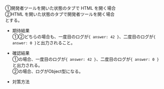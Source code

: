 ①開発者ツールを開いた状態のタブで HTML を開く場合  
②HTML を開いた状態のタブで開発者ツールを開く場合  
とする。

* 期待結果  
①②どちらの場合も、一度目のログが`{ answer: 42 }`、二度目のログが`{ answer: 0 }`と出力されること。

* 確認結果  
①の場合、一度目のログが`{ answer: 42 }`、二度目のログが`{ answer: 0 }`と出力される。  
②の場合、ログがObject型になる。

* 対策方法  
